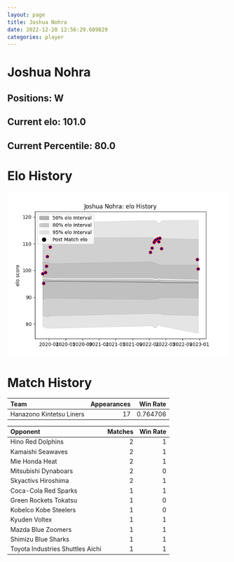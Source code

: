 ```yaml
---  
layout: page  
title: Joshua Nohra  
date: 2022-12-28 12:56:29.689829  
categories: player  
---
```

# Joshua Nohra

## Positions: W

## Current elo: 101.0

## Current Percentile: 80.0

# Elo History


![elo history](history_JoshuaNohra.png)
# Match History


| Team                     |   Appearances |   Win Rate |
|:-------------------------|--------------:|-----------:|
| Hanazono Kintetsu Liners |            17 |   0.764706 |

| Opponent                         |   Matches |   Win Rate |
|:---------------------------------|----------:|-----------:|
| Hino Red Dolphins                |         2 |          1 |
| Kamaishi Seawaves                |         2 |          1 |
| Mie Honda Heat                   |         2 |          1 |
| Mitsubishi Dynaboars             |         2 |          0 |
| Skyactivs Hiroshima              |         2 |          1 |
| Coca-Cola Red Sparks             |         1 |          1 |
| Green Rockets Tokatsu            |         1 |          0 |
| Kobelco Kobe Steelers            |         1 |          0 |
| Kyuden Voltex                    |         1 |          1 |
| Mazda Blue Zoomers               |         1 |          1 |
| Shimizu Blue Sharks              |         1 |          1 |
| Toyota Industries Shuttles Aichi |         1 |          1 |